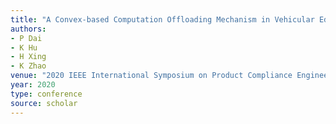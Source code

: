 ```yaml
---
title: "A Convex-based Computation Offloading Mechanism in Vehicular Edge Computing"
authors:
- P Dai
- K Hu
- H Xing
- K Zhao
venue: "2020 IEEE International Symposium on Product Compliance Engineering-Asia …, 2020"
year: 2020
type: conference
source: scholar
---
```

